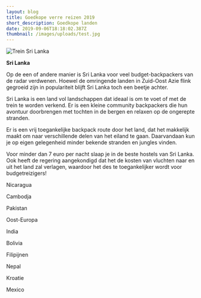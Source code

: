 ```yaml
---
layout: blog
title: Goedkope verre reizen 2019
short_description: Goedkope landen
date: 2019-09-06T18:18:02.387Z
thumbnail: /images/uploads/test.jpg
---
```

![Trein Sri Lanka](/images/uploads/egle-sidaraviciute-tsyniyzikiq-unsplash.jpg "Treinreis in Sri Lanka")

**Sri Lanka**

Op de een of andere manier is Sri Lanka voor veel budget-backpackers van de radar verdwenen. Hoewel de omringende landen in Zuid-Oost Azie flink gegroeid zijn in populariteit blijft Sri Lanka toch een beetje achter.

Sri Lanka is een land vol landschappen dat ideaal is om te voet of met de trein te worden verkend. Er is een kleine community backpackers die hun avontuur doorbrengen met tochten in de bergen en relaxen op de ongerepte stranden.

Er is een vrij toegankelijke backpack route door het land, dat het makkelijk maakt om naar verschillende delen van het eiland te gaan. Daarvandaan kun je op eigen gelegenheid minder bekende stranden en jungles vinden.

Voor minder dan 7 euro per nacht slaap je in de beste hostels van Sri Lanka. Ook heeft de regering aangekondigd dat het de kosten van vluchten naar en uit het land zal verlagen, waardoor het des te toegankelijker wordt voor budgetreizigers!

Nicaragua

Cambodja

Pakistan

Oost-Europa

India

Bolivia

Filipijnen

Nepal

Kroatie

Mexico
